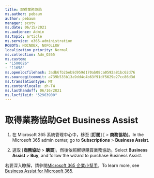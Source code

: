```yaml
---
title: 取得業務協助
ms.author: pebaum
author: pebaum
manager: scotv
ms.date: 06/15/2021
ms.audience: Admin
ms.topic: article
ms.service: o365-administration
ROBOTS: NOINDEX, NOFOLLOW
localization_priority: Normal
ms.collection: Adm_O365
ms.custom:
- "1500026"
- "11658"
ms.openlocfilehash: 3adb6fb2beb8d959d170ab08ca0592a81bc62d76
ms.sourcegitcommit: a739b533b13a9dd4c4b63f91df5629e27cc86d3d
ms.translationtype: MT
ms.contentlocale: zh-TW
ms.lasthandoff: 06/16/2021
ms.locfileid: "52963900"
---
```

# <a name="get-business-assist"></a><span data-ttu-id="97c5a-102">取得業務協助</span><span class="sxs-lookup"><span data-stu-id="97c5a-102">Get Business Assist</span></span>

1. <span data-ttu-id="97c5a-103">在 Microsoft 365 系統管理中心中，移至 [**訂閱**] [  >  **商務協助**]。</span><span class="sxs-lookup"><span data-stu-id="97c5a-103">In the Microsoft 365 admin center, go to **Subscriptions** > **Business Assist**.</span></span>

1. <span data-ttu-id="97c5a-104">選取 [**商務協助**  >  **購買**]，然後依照嚮導購買業務協助。</span><span class="sxs-lookup"><span data-stu-id="97c5a-104">Select **Business Assist** > **Buy**, and follow the wizard to purchase Business Assist.</span></span>

<span data-ttu-id="97c5a-105">若要深入瞭解，請參閱[Microsoft 365 企業小幫手](/microsoft-365/admin/misc/business-assist)。</span><span class="sxs-lookup"><span data-stu-id="97c5a-105">To learn more, see [Business Assist for Microsoft 365](/microsoft-365/admin/misc/business-assist).</span></span>